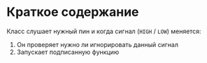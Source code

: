 # Краткое содержание
Класс слушает нужный пин и когда сигнал (`HIGH` / `LOW`) меняется:
1. Он проверяет нужно ли игнорировать данный сигнал
2. Запускает подписанную функцию

